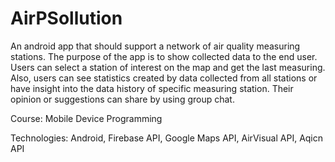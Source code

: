 # AirPSollution

An android app that should support a network of air quality measuring stations. The purpose of the app is to show collected data to the end user. Users can select a station of interest on the map and get the last measuring. Also, users can see statistics created by data collected from all stations or have insight into the data history of specific measuring station. Their opinion or suggestions can share by using group chat. 

Course: Mobile Device Programming

Technologies: Android, Firebase API, Google Maps API, AirVisual API, Aqicn API
